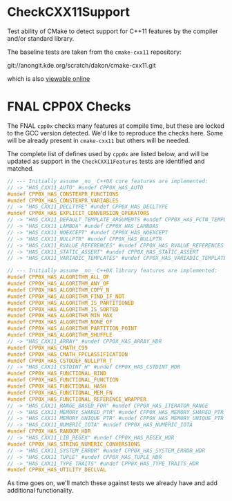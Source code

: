 CheckCXX11Support
=================
Test ability of CMake to detect support for C++11 features by the compiler
and/or standard library.

The baseline tests are taken from the `cmake-cxx11` repository:

git://anongit.kde.org/scratch/dakon/cmake-cxx11.git

which is also [viewable online](http://quickgit.kde.org/?p=scratch%2Fdakon%2Fcmake-cxx11.git)

FNAL CPP0X Checks
=================
The FNAL `cpp0x` checks many features at compile time, but these are locked
to the GCC version detected. We'd like to reproduce the checks here. Some
will be already present in `cmake-cxx11` but others will be needed.

The complete list of defines used by `cpp0x` are listed below, and
will be updated as support in the `CheckCXX11Features` tests are identified
and matched.

```cpp
// --- Initially assume _no_ C++0X core features are implemented:
// -> "HAS_CXX11_AUTO" #undef CPP0X_HAS_AUTO
#undef CPP0X_HAS_CONSTEXPR_FUNCTIONS
#undef CPP0X_HAS_CONSTEXPR_VARIABLES
// -> "HAS_CXX11_DECLTYPE" #undef CPP0X_HAS_DECLTYPE
#undef CPP0X_HAS_EXPLICIT_CONVERSION_OPERATORS
// -> "HAS_CXX11_DEFAULT_TEMPLATE_ARGUMENTS #undef CPP0X_HAS_FCTN_TEMPLATE_DEFAULT_ARGS
// -> "HAS_CXX11_LAMBDA" #undef CPP0X_HAS_LAMBDAS
// -> "HAS_CXX11_NOEXCEPT" #undef CPP0X_HAS_NOEXCEPT
// -> "HAS_CXX11_NULLPTR" #undef CPP0X_HAS_NULLPTR
// -> "HAS_CXX11_RVALUE_REFERENCES" #undef CPP0X_HAS_RVALUE_REFERENCES
// -> "HAS_CXX11_STATIC_ASSERT" #undef CPP0X_HAS_STATIC_ASSERT
// -> "HAS_CXX11_VARIADIC_TEMPLATES" #undef CPP0X_HAS_VARIADIC_TEMPLATES

// --- Initially assume _no_ C++0X library features are implemented:
#undef CPP0X_HAS_ALGORITHM_ALL_OF
#undef CPP0X_HAS_ALGORITHM_ANY_OF
#undef CPP0X_HAS_ALGORITHM_COPY_N
#undef CPP0X_HAS_ALGORITHM_FIND_IF_NOT
#undef CPP0X_HAS_ALGORITHM_IS_PARTITIONED
#undef CPP0X_HAS_ALGORITHM_IS_SORTED
#undef CPP0X_HAS_ALGORITHM_MIN_MAX
#undef CPP0X_HAS_ALGORITHM_NONE_OF
#undef CPP0X_HAS_ALGORITHM_PARTITION_POINT
#undef CPP0X_HAS_ALGORITHM_SHUFFLE
// -> "HAS_CXX11_ARRAY" #undef CPP0X_HAS_ARRAY_HDR
#undef CPP0X_HAS_CMATH_C99
#undef CPP0X_HAS_CMATH_FPCLASSIFICATION
#undef CPP0X_HAS_CSTDDEF_NULLPTR_T
// -> "HAS_CXX11_CSTDINT_H" #undef CPP0X_HAS_CSTDINT_HDR
#undef CPP0X_HAS_FUNCTIONAL_BIND
#undef CPP0X_HAS_FUNCTIONAL_FUNCTION
#undef CPP0X_HAS_FUNCTIONAL_HASH
#undef CPP0X_HAS_FUNCTIONAL_MEM_FN
#undef CPP0X_HAS_FUNCTIONAL_REFERENCE_WRAPPER
// -> "HAS_CXX11_RANGE_BASED_FOR" #undef CPP0X_HAS_ITERATOR_RANGE
// -> "HAS_CXX11_MEMORY_SHARED_PTR" #undef CPP0X_HAS_MEMORY_SHARED_PTR
// -> "HAS_CXX11_MEMORY_UNIQUE_PTR" #undef CPP0X_HAS_MEMORY_UNIQUE_PTR
// -> "HAS_CXX11_NUMERIC_IOTA" #undef CPP0X_HAS_NUMERIC_IOTA
#undef CPP0X_HAS_RANDOM_HDR
// -> "HAS_CXX11_LIB_REGEX" #undef CPP0X_HAS_REGEX_HDR
#undef CPP0X_HAS_STRING_NUMERIC_CONVERSIONS
// -> "HAS_CXX11_SYSTEM_ERROR" #undef CPP0X_HAS_SYSTEM_ERROR_HDR
// -> "HAS_CXX11_TUPLE" #undef CPP0X_HAS_TUPLE_HDR
// -> "HAS_CXX11_TYPE_TRAITS" #undef CPP0X_HAS_TYPE_TRAITS_HDR
#undef CPP0X_HAS_UTILITY_DECLVAL
```

As time goes on, we'll match these against tests we already have and add
additional functionality.

